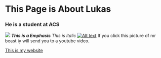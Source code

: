 # This Page is About Lukas 
### He is a student at ACS
![](https://upload.wikimedia.org/wikipedia/commons/thumb/9/90/Labrador_Retriever_portrait.jpg/1200px-Labrador_Retriever_portrait.jpg)
***This is a Emphasis***
*This is italic*
[![Alt text](https://cdn-0001.qstv.on.epicgames.com/unbYIutYhrjviDwhwL/image/landscape_comp.jpeg)](https://www.youtube.com/watch?v=7ESeQBeikKs)
If you click this picture of mr beast iy will send you to a youtube video.










[This is my website](https://docs.google.com/document/d/1A49FysJrKs_yZwh7gIlmc8CLp8Rwl_nfhcpWS2WM-AA/edit)
<!---
oijfssuhdesfjl/oijfssuhdesfjl is a ✨ special ✨ repository because its `README.md` (this file) appears on your GitHub profile.
You can click the Preview link to take a look at your changes.
---
